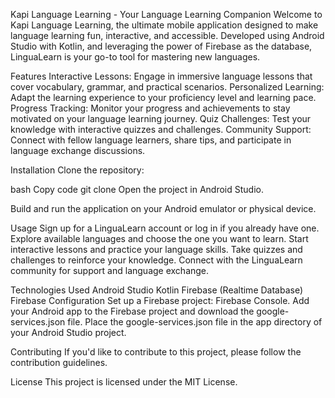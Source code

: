 Kapi Language Learning - Your Language Learning Companion
Welcome to Kapi Language Learning, the ultimate mobile application designed to make language learning fun, interactive, and accessible. Developed using Android Studio with Kotlin, and leveraging the power of Firebase as the database, LinguaLearn is your go-to tool for mastering new languages.

Features
Interactive Lessons: Engage in immersive language lessons that cover vocabulary, grammar, and practical scenarios.
Personalized Learning: Adapt the learning experience to your proficiency level and learning pace.
Progress Tracking: Monitor your progress and achievements to stay motivated on your language learning journey.
Quiz Challenges: Test your knowledge with interactive quizzes and challenges.
Community Support: Connect with fellow language learners, share tips, and participate in language exchange discussions.

Installation
Clone the repository:

bash
Copy code
git clone
Open the project in Android Studio.

Build and run the application on your Android emulator or physical device.

Usage
Sign up for a LinguaLearn account or log in if you already have one.
Explore available languages and choose the one you want to learn.
Start interactive lessons and practice your language skills.
Take quizzes and challenges to reinforce your knowledge.
Connect with the LinguaLearn community for support and language exchange.

Technologies Used
Android Studio
Kotlin
Firebase (Realtime Database)
Firebase Configuration
Set up a Firebase project: Firebase Console.
Add your Android app to the Firebase project and download the google-services.json file.
Place the google-services.json file in the app directory of your Android Studio project.

Contributing
If you'd like to contribute to this project, please follow the contribution guidelines.

License
This project is licensed under the MIT License.
